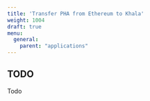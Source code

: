 ```yaml
---
title: 'Transfer PHA from Ethereum to Khala'
weight: 1004
draft: true
menu:
  general:
    parent: "applications"
---
```


## TODO

Todo

